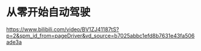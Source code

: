 # 从零开始自动驾驶
https://www.bilibili.com/video/BV1ZJ41187tS?p=2&spm_id_from=pageDriver&vd_source=b7025abbc1efd8b7631e43fa506ade3a